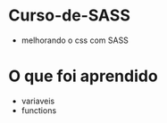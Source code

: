 # Curso-de-SASS
  - melhorando o css com SASS 
  
# O que foi aprendido
  - variaveis
  - functions
